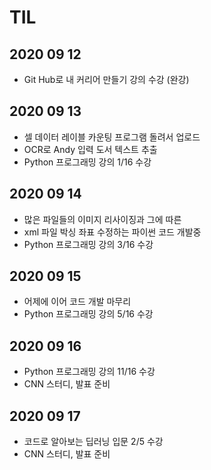 # TIL

## 2020 09 12
- Git Hub로 내 커리어 만들기 강의 수강 (완강)


## 2020 09 13
- 셀 데이터 레이블 카운팅 프로그램 돌려서 업로드
- OCR로 Andy 입력 도서 텍스트 추출
- Python 프로그래밍 강의 1/16 수강


## 2020 09 14
- 많은 파일들의 이미지 리사이징과 그에 따른
- xml 파일 박싱 좌표 수정하는 파이썬 코드 개발중
- Python 프로그래밍 강의 3/16 수강


## 2020 09 15
- 어제에 이어 코드 개발 마무리
- Python 프로그래밍 강의 5/16 수강


## 2020 09 16
- Python 프로그래밍 강의 11/16 수강
- CNN 스터디, 발표 준비


## 2020 09 17
- 코드로 알아보는 딥러닝 입문 2/5 수강
- CNN 스터디, 발표 준비
